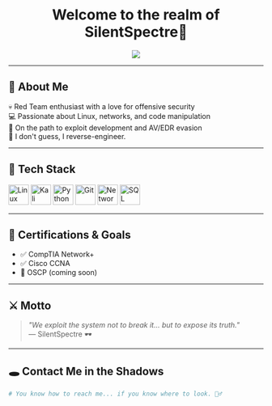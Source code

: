 <!-- README.md for GitHub Profile -->

<h1 align="center">Welcome to the realm of SilentSpectre👾</h1>

<p align="center">
  <img src="https://readme-typing-svg.herokuapp.com/?lines=H4ck+the+Planet;Red+Team+Operative;Cyber+Ghost+Mode+On;We+are+the+Silent+Spectre&center=true&size=22&duration=4000" />
</p>

---

## 🧠 About Me

💀 Red Team enthusiast with a love for offensive security  
💻 Passionate about Linux, networks, and code manipulation  
🚩 On the path to exploit development and AV/EDR evasion  
🎯 I don't guess, I reverse-engineer.

---

## 🧰 Tech Stack

<p align="left">
  <img src="https://cdn.jsdelivr.net/gh/devicons/devicon/icons/linux/linux-original.svg" width="40" alt="Linux"/>
  <img src="https://img.icons8.com/color/48/kali-linux.png" width="40" alt="Kali Linux"/>
  <img src="https://cdn.jsdelivr.net/gh/devicons/devicon/icons/python/python-original.svg" width="40" alt="Python"/>
  <img src="https://cdn.jsdelivr.net/gh/devicons/devicon/icons/git/git-original.svg" width="40" alt="Git"/>
  <img src="https://img.icons8.com/fluency/48/network-card.png" width="40" alt="Networking"/>
  <img src="https://cdn.jsdelivr.net/gh/devicons/devicon/icons/mysql/mysql-original.svg" width="40" alt="SQL"/>

</p>

---

## 📡 Certifications & Goals

- ✅ CompTIA Network+ 
- ✅ Cisco CCNA 
- 🎯 OSCP (coming soon)


---

## ⚔️ Motto

> _"We exploit the system not to break it... but to expose its truth."_  
> — SilentSpectre 🕶️

---

## 🕳️ Contact Me in the Shadows

```bash
# You know how to reach me... if you know where to look. 🕵️‍♂️
